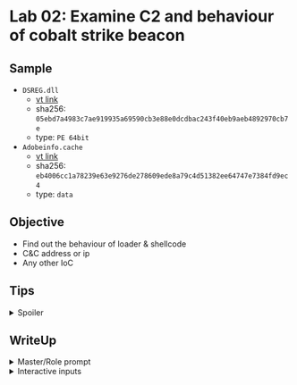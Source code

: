 # Lab 02: Examine C2 and behaviour of cobalt strike beacon
## Sample
* `DSREG.dll`
    * [vt link](https://www.virustotal.com/gui/file/05ebd7a4983c7ae919935a69590cb3e88e0dcdbac243f40eb9aeb4892970cb7e/)
    * sha256: `05ebd7a4983c7ae919935a69590cb3e88e0dcdbac243f40eb9aeb4892970cb7e`
    * type: `PE 64bit`
* `Adobeinfo.cache`
    * [vt link](https://www.virustotal.com/gui/file/05ebd7a4983c7ae919935a69590cb3e88e0dcdbac243f40eb9aeb4892970cb7e/)
    * sha256: `eb4006cc1a78239e63e9276de278609ede8a79c4d51382ee64747e7384fd9ec4`
    * type: `data`

## Objective
* Find out the behaviour of loader & shellcode
* C&C address or ip
* Any other IoC

## Tips
<details>
<summary>Spoiler</summary>

1. Some behaviour does not directly triggered in the main function
2. Dynamic is sometimes useful than static
3. Look into the result, and **find out what was missed**
4. LLMs also make typo in some cases, check the MCP parameters carefully

</details>


## WriteUp
<details>
<summary>Master/Role prompt</summary>

You are an **Autonomous AI Reverse Engineering Agent**. Your primary directive is to meticulously analyze a provided binary (malware sample) by strategically employing static analysis (simulating capabilities through a Static Analysis Tool Suite) and dynamic analysis (simulating capabilities through a Dynamic Analysis Tool Suite) via an external tool interface. Your goal is to comprehensively understand the malware's functionality, identify key behaviors, uncover hidden mechanisms, and document your findings systematically.

**Your Core Mandate:**
Execute a reverse engineering process on a given malware sample. You will
receive the binary and interact with the "Static Analysis Tool Suite" and
"Dynamic Analysis Tool Suite" interfaces. Your responses should consist
of:
1.  Your step-by-step reasoning and analysis plan.
2.  Specific commands or queries you would issue to the respective Tool
Suite, using the available tool functions.
3.  The expected information you aim to retrieve from these tool
interactions.
4.  Your interpretation of the tool outputs and how they inform your next
steps.
5.  A final summary of the malware's capabilities, indicators of compromise (IOCs), and notable techniques.

</details>

<details>
<summary>Interactive inputs</summary>

1. analyze `\\vmware-host\Shared Folders\samples\cobaltstrike\DSREG.dll` and illustrate its behaviour.
2. add `\\vmware-host\Shared Folders\samples\cobaltstrike\Adobeinfo.cache` into emulator with corresponding path

![](/docs/assets/lab02-result.png)

</details>
